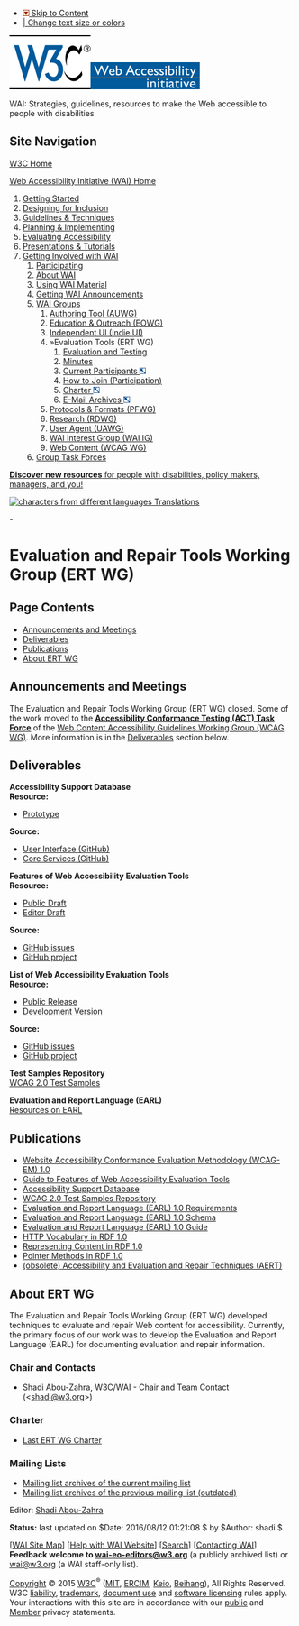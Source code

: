 -   [![](/Icons/downinpage.png) Skip to Content](#skip)
-   [| Change text size or colors](/WAI/changedesign.html)

[![W3C logo](/Icons/w3c_home)](http://www.w3.org/ "W3C Home")[![Web Accessibility initiative](/WAI/images/wai-temp)](http://www.w3.org/WAI/ "WAI Home")

WAI: Strategies, guidelines, resources to make the Web accessible to people with disabilities

Site Navigation
---------------

[W3C Home](http://www.w3.org/)

[Web Accessibility Initiative (WAI) Home](/WAI/)

1.  [Getting Started](../gettingstarted/Overview.html)
2.  [Designing for Inclusion](../users/Overview.html)
3.  [Guidelines & Techniques](../guid-tech.html)
4.  [Planning & Implementing](../managing.html)
5.  [Evaluating Accessibility](../eval/Overview.html)
6.  [Presentations & Tutorials](../train.html)
7.  [Getting Involved with WAI](../about-links.html)
    1.  [Participating](../participation.html)
    2.  [About WAI](../about.html)
    3.  [Using WAI Material](../about/usingWAImaterial.html)
    4.  [Getting WAI Announcements](../about/announcements.php)
    5.  [WAI Groups](../groups.html)
        1.  [Authoring Tool (AUWG)](../AU/Overview.html)
        2.  [Education & Outreach (EOWG)](../EO/Overview.html)
        3.  [Independent UI (Indie UI)](../IndieUI/Overview.html)
        4.  <span id="current-node"><span class="label"><span id="current-icon">»</span>Evaluation Tools (ERT WG) </span></span>
            1.  [Evaluation and Testing](2011/eval/Overview.html)
            2.  [Minutes](minutes.html)
            3.  [Current Participants ![different format](/Icons/tr.png)](http://www.w3.org/2000/09/dbwg/details?group=32094&public=1)
            4.  [How to Join (Participation)](participation.html)
            5.  [Charter ![different format](/Icons/tr.png)](/WAI/ER/charter4)
            6.  [E-Mail Archives ![archive format](/Icons/tr.png)](http://lists.w3.org/Archives/Public/public-wai-ert/)
        5.  [Protocols & Formats (PFWG)](../PF/Overview.html)
        6.  [Research (RDWG)](../RD/Overview.html)
        7.  [User Agent (UAWG)](../UA/Overview.html)
        8.  [WAI Interest Group (WAI IG)](../IG/Overview.html)
        9.  [Web Content (WCAG WG)](../GL/Overview.html)
    6.  [Group Task Forces](../grouptf.html)

[**<span class="underline">Discover new resources</span>** for people with disabilities, policy makers, managers, and you!](http://www.w3.org/WAI/yourWAI)

[![characters from different languages](http://www.w3.org/WAI/images/translations-med-1) Translations](http://www.w3.org/WAI/wai-translations)

<span id="skip">-</span>

<span id="startcontent">Evaluation and Repair Tools Working Group (ERT WG)</span>
=================================================================================

Page Contents
-------------

-   [Announcements and Meetings](#announcem)
-   [Deliverables](#deliv)
-   [Publications](#pubs)
-   [About ERT WG](#intro)

<span id="announcem">Announcements and Meetings</span>
------------------------------------------------------

The Evaluation and Repair Tools Working Group (ERT WG) closed. Some of the work moved to the **[Accessibility Conformance Testing (ACT) Task Force](https://www.w3.org/WAI/GL/task-forces/conformance-testing/)** of the [Web Content Accessibility Guidelines Working Group (WCAG WG)](https://www.w3.org/WAI/GL/). More information is in the [Deliverables](#deliv) section below.

<span id="deliv">Deliverables</span>
------------------------------------

**Accessibility Support Database**  
**Resource:**

-   [Prototype](http://www.w3.org/WAI/accessibility-support/)

**Source:**

-   [User Interface (GitHub)](https://github.com/w3c/wai-axsdb-web/)
-   [Core Services (GitHub)](https://github.com/w3c/wai-axsdb-services)

**Features of Web Accessibility Evaluation Tools**  
**Resource:**

-   [Public Draft](http://www.w3.org/TR/WAET/)
-   [Editor Draft](https://w3c.github.io/w3c-waet/WAET.html)

**Source:**

-   [GitHub issues](https://github.com/w3c/w3c-waet/issues)
-   [GitHub project](https://github.com/w3c/w3c-waet/)

**List of Web Accessibility Evaluation Tools**  
**Resource:**

-   [Public Release](http://www.w3.org/WAI/ER/tools/)
-   [Development Version](http://w3c.github.io/wai-eval-tools/)

**Source:**

-   [GitHub issues](https://github.com/w3c/wai-eval-tools/issues)
-   [GitHub project](https://github.com/w3c/wai-eval-tools/)

**Test Samples Repository**  
[WCAG 2.0 Test Samples](http://www.w3.org/WAI/ER/tests/)

**Evaluation and Report Language (EARL)**  
[Resources on EARL](earl)

<span id="pubs">Publications</span>
-----------------------------------

-   [Website Accessibility Conformance Evaluation Methodology (WCAG-EM) 1.0](http://www.w3.org/TR/WCAG-EM/)
-   [Guide to Features of Web Accessibility Evaluation Tools](http://www.w3.org/TR/WAET/)
-   [Accessibility Support Database](http://www.w3.org/WAI/accessibility-support/)
-   [WCAG 2.0 Test Samples Repository](http://www.w3.org/WAI/ER/tests/)
-   [Evaluation and Report Language (EARL) 1.0 Requirements](http://www.w3.org/TR/EARL10-Requirements/)
-   [Evaluation and Report Language (EARL) 1.0 Schema](http://www.w3.org/TR/EARL10-Schema/)
-   [Evaluation and Report Language (EARL) 1.0 Guide](http://www.w3.org/TR/EARL10-Guide/)
-   [HTTP Vocabulary in RDF 1.0](http://www.w3.org/TR/HTTP-in-RDF/)
-   [Representing Content in RDF 1.0](http://www.w3.org/TR/Content-in-RDF/)
-   [Pointer Methods in RDF 1.0](http://www.w3.org/TR/Pointers-in-RDF/)
-   [(obsolete) Accessibility and Evaluation and Repair Techniques (AERT)](aert)

<span id="intro">About ERT WG</span>
------------------------------------

The Evaluation and Repair Tools Working Group (ERT WG) developed techniques to evaluate and repair Web content for accessibility. Currently, the primary focus of our work was to develop the Evaluation and Report Language (EARL) for documenting evaluation and repair information.

### Chair and Contacts

-   Shadi Abou-Zahra, W3C/WAI - Chair and Team Contact (&lt;shadi@w3.org&gt;)

### Charter

-   [Last ERT WG Charter](http://www.w3.org/WAI/ER/charter4)

### Mailing Lists

-   [Mailing list archives of the current mailing list](http://lists.w3.org/Archives/Public/public-wai-ert/)
-   [Mailing list archives of the previous mailing list (outdated)](http://lists.w3.org/Archives/Public/w3c-wai-er-ig/)

Editor: [Shadi Abou-Zahra](mailto:shadi@w3.org)

**Status:** last updated on $Date: 2016/08/12 01:21:08 $ by $Author: shadi $

\[[WAI Site Map](http://www.w3.org/WAI/sitemap.html)\] \[[Help with WAI Website](http://www.w3.org/WAI/sitehelp.html)\] \[[Search](http://www.w3.org/WAI/search.php)\] \[[Contacting WAI](/WAI/contacts)\]  
**Feedback welcome to <wai-eo-editors@w3.org>** (a publicly archived list) or <wai@w3.org> (a WAI staff-only list).

[Copyright](/Consortium/Legal/ipr-notice#Copyright) © 2015 [W3C](/)<sup>®</sup> ([MIT](http://www.csail.mit.edu/), [ERCIM](http://www.ercim.org/), [Keio](http://www.keio.ac.jp/), [Beihang](http://ev.buaa.edu.cn/)), All Rights Reserved. W3C [liability](/Consortium/Legal/ipr-notice#Legal_Disclaimer), [trademark](/Consortium/Legal/ipr-notice#W3C_Trademarks), [document use](/Consortium/Legal/copyright-documents) and [software licensing](/Consortium/Legal/copyright-software) rules apply. Your interactions with this site are in accordance with our [public](/Consortium/Legal/privacy-statement#Public) and [Member](/Consortium/Legal/privacy-statement#Members) privacy statements.
